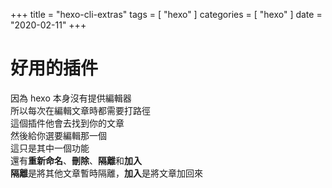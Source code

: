 +++
title = "hexo-cli-extras"
tags = [ "hexo" ]
categories = [ "hexo" ]
date = "2020-02-11"
+++

# 好用的插件
因為 hexo 本身沒有提供編輯器  
所以每次在編輯文章時都需要打路徑  
這個插件他會去找到你的文章  
然後給你選要編輯那一個  
這只是其中一個功能  
還有**重新命名**、**刪除**、**隔離**和**加入**  
**隔離**是將其他文章暫時隔離，**加入**是將文章加回來  


